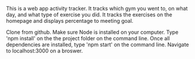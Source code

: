 This is a web app activity tracker. It tracks which gym you went to, on what day, and what type of exercise you did. It tracks the exercises on the homepage and displays percentage to meeting goal.

Clone from github. Make sure Node is installed on your computer. Type 'npm install' on the the project folder on the command line. Once all dependencies are installed, type 'npm start' on the command line. Navigate to localhost:3000 on a broswer. 